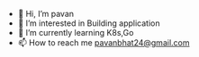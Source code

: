 - 👋 Hi, I’m pavan
- 👀 I’m interested in Building application
- 🌱 I’m currently learning K8s,Go
- 📫 How to reach me pavanbhat24@gmail.com

<!---
pavan2425/pavan2425 is a ✨ special ✨ repository because its `README.md` (this file) appears on your GitHub profile.
You can click the Preview link to take a look at your changes.
--->
